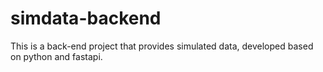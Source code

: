 # simdata-backend
This is a back-end project that provides simulated data, developed based on python and fastapi.

